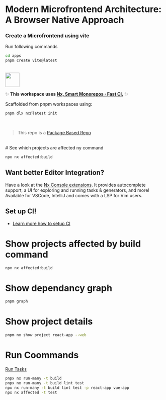 # Modern Microfrontend Architecture: A Browser Native Approach

### Create a Microfrontend using vite

Run following commands

```bash
cd apps
pnpm create vite@latest
```

<br>
<a alt="Nx logo" href="https://nx.dev" target="_blank" rel="noreferrer"><img src="https://raw.githubusercontent.com/nrwl/nx/master/images/nx-logo.png" width="45"></a>

✨ **This workspace uses [Nx, Smart Monorepos · Fast CI.](https://nx.dev)** ✨

Scaffolded from pnpm workspaces using:

```bash
pnpm dlx nx@latest init
```

<br>

> This repo is a [Package Based Repo](https://nx.dev/concepts/integrated-vs-package-based)

<br>
# See which projects are affected ny command

```bash
npx nx affected:build
```

## Want better Editor Integration?

Have a look at the [Nx Console extensions](https://nx.dev/nx-console). It provides autocomplete support, a UI for exploring and running tasks & generators, and more! Available for VSCode, IntelliJ and comes with a LSP for Vim users.
<br>

## Set up CI!

- [Learn more how to setup CI](https://nx.dev/recipes/ci)

# Show projects affected by build command

```bash
npx nx affected:build
```

# Show dependancy graph

```bash
pnpm graph
```

# Show project details

```bash
pnpm nx show project react-app --web
```

# Run Coommands

[Run Tasks](https://nx.dev/features/run-tasks)

```bash
pnpx nx run-many -t build
pnpx nx run-many -t build lint test
npx nx run-many -t build lint test -p react-app vue-app
npx nx affected -t test
```
